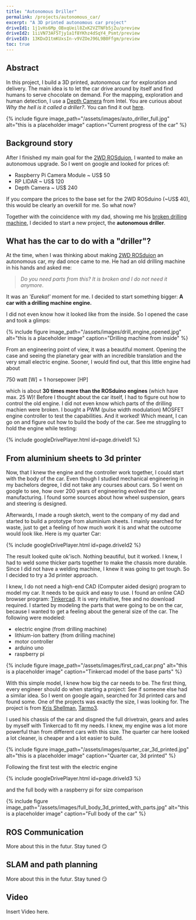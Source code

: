 ```yaml
---
title: "Autonomous Driller"
permalink: /projects/autonomous_car/
excerpt: "A 3D printed autonomous car project"
driveId1: 1j1vHs6Mp_OBxqUeil8ZxK2VZTNFb5jZu/preview
driveId2: 1iiVN73AF5Tjy1a1f8YKhz4dSqY4_Psmt/preview
driveId3: 13KDxD1tmKUxsIn-v9VZOeJ96L9B0Ffgm/preview
toc: true
---
```


## Abstract

In this project, I build a 3D printed, autonomous car for exploration and delivery. The main idea is to let the car drive around by itself and find humans to serve chocolate on demand. For the mapping, exploration and human detection, I use a [Depth Camera](https://www.intelrealsense.com/depth-camera-d455/) from Intel. You are curious about *Why the hell is it called a driller?*. You can find it out [here](#what-has-the-car-to-do-with-a-driller).

{% include figure image_path="/assets/images/auto_driller_full.jpg" alt="this is a placeholder image" caption="Current progress of the car" %}

## Background story

After I finished my main goal for the [2WD ROSduion](https://www.fbjelonic.com/projects/2wdarduino/), I wanted to make an autonomous upgrade. So I went on google and looked for prices of:

- Raspberry Pi Camera Module ~ US$ 50
- RP LIDAR ~ US$ 120
- Depth Camera ~ US$ 240

If you compare the prices to the base set for the 2WD ROSduino (~US$ 40), this would be clearly an overkill for me. So what now?

Together with the coincidence with my dad, showing me his [broken drilling machine](#what-has-the-car-to-do-with-a-driller), I decided to start a new project, the **autonomous driller**.

## What has the car to do with a "driller"?

At the time, when I was thinking about making [2WD ROSduion](https://www.fbjelonic.com/projects/2wdarduino/) an autonomous car, my dad once came to me. He had an old drilling machine in his hands and asked me: 

> *Do you need parts from this? It is broken and I do not need it anymore*. 

It was an *'Eureka!'* moment for me. I decided to start something bigger: **A car with a drilling machine engine.**

I did not even know how it looked like from the inside. So I opened the case and took a glimps:

{% include figure image_path="/assets/images/drill_engine_opened.jpg" alt="this is a placeholder image" caption="Drilling machine from inside" %}

From an engineering point of view, it was a beautiful moment. Opening the case and seeing the planetary gear with an incredible translation and the very small electric engine. Sooner, I would find out, that this little engine had about 

750 watt [W] = 1 horsepower [HP]

which is about **30 times more than the ROSduino engines** (which have max. 25 W)!
Before I thought about the car itself, I had to figure out how to control the old engine. I did not even know which parts of the drilling machien were broken. I bought a PWM (pulse width modulation) MOSFET engine controller to test the capabilities. And it worked! Which meant, I can go on and figure out how to build the body of the car. See me struggling to hold the engine while testing:

{% include googleDrivePlayer.html id=page.driveId1 %}

## From aluminium sheets to 3d printer

Now, that I knew the engine and the controller work together, I could start with the body of the car. Even though I studied mechanical engineering in my bachelors degree, I did not take any courses about cars. So I went on google to see, how over 200 years of engineering evolved the car manufacturing. I found some sources about how wheel suspension, gears and steering is designed.

Afterwards, I made a rough sketch, went to the company of my dad and started to build a prototype from aluminium sheets. I mainly searched for waste, just to get a feeling of how much work it is and what the outcome would look like. Here is my quarter Car:

{% include googleDrivePlayer.html id=page.driveId2 %}

The result looked quite ok'isch. Nothing beautiful, but it worked. I knew, I had to weld some thicker parts together to make the chassis more durable. Since I did not have a welding machine, I knew it was going to get tough. So I decided to try a 3d printer approach.

I knew, I do not need a high-end CAD (Computer aided design) program to model my car. It needs to be quick and easy to use. I found an online CAD browser program: [Tinkercad](https://www.tinkercad.com/). It is very intuitive, free and no download required. I started by modeling the parts that were going to be on the car, because I wanted to get a feeling about the general size of the car. The following were modeled:

* electric engine (from drilling machine)
* lithium-ion battery (from drilling machine)
* motor controller
* arduino uno
* raspberry pi

{% include figure image_path="/assets/images/first_cad_car.png" alt="this is a placeholder image" caption="Tinkercad model of the base parts" %}

With this simple model, I knew how big the car needs to be.
The first thing, every engineer should do when starting a project: See if someone else had a similar idea. So I went on google again, searched for 3d printed cars and found some. One of the projects was exactly the size, I was looking for. The project is from [Kris Shellman](https://www.instagram.com/engineeringns/), [Tarmo3](https://www.thingiverse.com/thing:3547058). 

I used his chassis of the car and disgned the full drivetrain, gears and axles by myself with Tinkercad to fit my needs. I knew, my engine was a lot more powerful than from different cars with this size. The quarter car here looked a lot cleaner, is cheaper and a lot easier to build.

{% include figure image_path="/assets/images/quarter_car_3d_printed.jpg" alt="this is a placeholder image" caption="Quarter car, 3d printed" %}

Following the first test with the electric engine

{% include googleDrivePlayer.html id=page.driveId3 %}

and the full body with a raspberry pi for size comparison

{% include figure image_path="/assets/images/full_body_3d_printed_with_parts.jpg" alt="this is a placeholder image" caption="Full body of the car" %}

## ROS Communication

More about this in the futur. Stay tuned :smirk:

## SLAM and path planning

More about this in the futur. Stay tuned :smirk:

## Video

Insert Video here.
